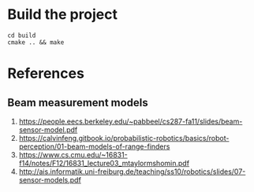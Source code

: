 # Build the project
```
cd build
cmake .. && make
```

# References

## Beam measurement models

1. https://people.eecs.berkeley.edu/~pabbeel/cs287-fa11/slides/beam-sensor-model.pdf
2. https://calvinfeng.gitbook.io/probabilistic-robotics/basics/robot-perception/01-beam-models-of-range-finders
3. https://www.cs.cmu.edu/~16831-f14/notes/F12/16831_lecture03_mtaylormshomin.pdf
4. http://ais.informatik.uni-freiburg.de/teaching/ss10/robotics/slides/07-sensor-models.pdf
